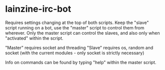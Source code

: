 # lainzine-irc-bot
Requires settings changing at the top of both scripts.
Keep the "slave" script running on a bot, use the "master" script to control them from wherever.
Only the master script can control the slaves, and also only when "activated" within the script.

"Master" requires socket and threading
"Slave" requires os, random and socket (with the current modules - only socket is strictly necessary)

Info on commands can be found by typing "help" within the master script.

